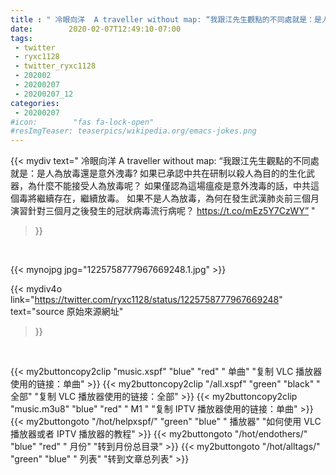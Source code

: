 ```yaml
---
title : " 冷眼向洋  A traveller without map: “我跟江先生觀點的不同處就是：是人為放毒還是意外洩毒?&#10;&#10;如果已承認中共在研制以殺人為目的的生化武器，為什麼不能接受人為放毒呢？&#10;&#10;如果僅認為這場瘟疫是意外洩毒的話，中共這個毒將繼續存在，繼續放毒。&#10;&#10;如果不是人為放毒，為何在發生武漢肺炎前三個月演習針對三個月之後發生的冠狀病毒流行病呢？ https://t.co/mEz5Y7CzWY”  "
date:        2020-02-07T12:49:10-07:00
tags:
 - twitter
 - ryxc1128
 - twitter_ryxc1128
 - 202002
 - 20200207
 - 20200207_12
categories:
 - 20200207
#icon:        "fas fa-lock-open"
#resImgTeaser: teaserpics/wikipedia.org/emacs-jokes.png
---
```


{{< mydiv text=" 冷眼向洋  A traveller without map: “我跟江先生觀點的不同處就是：是人為放毒還是意外洩毒?&#10;&#10;如果已承認中共在研制以殺人為目的的生化武器，為什麼不能接受人為放毒呢？&#10;&#10;如果僅認為這場瘟疫是意外洩毒的話，中共這個毒將繼續存在，繼續放毒。&#10;&#10;如果不是人為放毒，為何在發生武漢肺炎前三個月演習針對三個月之後發生的冠狀病毒流行病呢？ https://t.co/mEz5Y7CzWY”  "
>}}
<br>


 {{< mynojpg jpg="1225758777967669248.1.jpg" >}}<br> 



{{< mydiv4o link="https://twitter.com/ryxc1128/status/1225758777967669248"
text="source 原始來源網址"
>}}


<br>





{{< my2buttoncopy2clip "music.xspf"        "blue"   "red"    " 单曲"  "复制 VLC 播放器使用的链接：单曲" >}} {{< my2buttoncopy2clip "/all.xspf"         "green"  "black"  " 全部"  "复制 VLC 播放器使用的链接：全部" >}} {{< my2buttoncopy2clip "music.m3u8"        "blue"   "red"    " M1 "    "复制 IPTV 播放器使用的链接：单曲" >}} {{< my2buttongoto      "/hot/helpxspf/"    "green"  "blue"   " 播放器" "如何使用 VLC 播放器或者 IPTV 播放器的教程" >}} {{< my2buttongoto      "/hot/endothers/"   "blue"   "red"    " 月份"   "转到月份总目录" >}} {{< my2buttongoto      "/hot/alltags/"     "green"  "blue"   " 列表"   "转到文章总列表" >}} 
